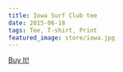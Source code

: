 ```yaml
---
title: Iowa Surf Club tee
date: 2015-06-18
tags: Tee, T-shirt, Print
featured_image: store/iowa.jpg
---
```

<a target="_blank" href="http://society6.com/product/iowa-surf-club_t-shirt#11=49&4=100&5=20">Buy It!</a>